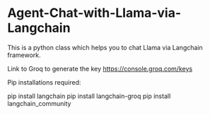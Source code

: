 # Agent-Chat-with-Llama-via-Langchain
This is a python class which helps you to chat Llama via Langchain framework. 

Link to Groq to generate the key
https://console.groq.com/keys

Pip installations required:

pip install langchain
pip install langchain-groq
pip install langchain_community
